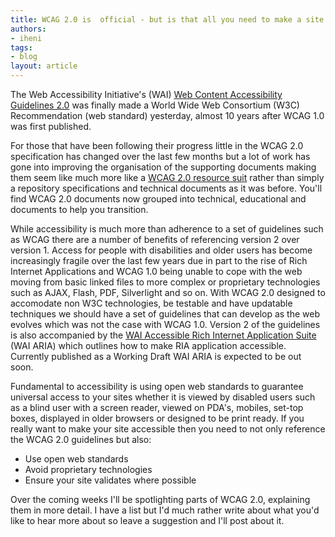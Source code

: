 ```yaml
---
title: WCAG 2.0 is  official - but is that all you need to make a site accessible?
authors:
- iheni
tags:
- blog
layout: article
---
```

<p>The Web Accessibility Initiative&#39;s (WAI) <a href="http://www.w3.org/TR/WCAG20/">Web Content Accessibility Guidelines 2.0</a> was finally made a World Wide Web Consortium (W3C) Recommendation (web standard) yesterday, almost 10 years after WCAG 1.0 was first published.</p>

<p>For those that have been following their progress little in the WCAG 2.0 specification has changed over the last few months but a lot of work has gone into improving the organisation of the supporting documents making them seem like much more like a <a href="http://www.w3.org/WAI/intro/wcag.php">WCAG 2.0 resource suit</a> rather than simply a repository specifications and technical documents as it was before. You&#39;ll find WCAG 2.0 documents now grouped into technical, educational and documents to help you transition.</p>

<p>While accessibility is much more than adherence to a set of guidelines such as WCAG there are a number of benefits of referencing version 2 over version 1. Access for people with disabilities and older users has become increasingly fragile over the last few years due in part to the rise of Rich Internet Applications and WCAG 1.0 being unable to cope with the web moving from basic linked files to more complex or proprietary technologies such as AJAX, Flash, PDF, Silverlight and so on. With WCAG 2.0 designed to accomodate non W3C technologies, be testable and have updatable techniques we should have a set of guidelines that can develop as the web evolves which was not the case with WCAG 1.0. Version 2 of the guidelines is also accompanied by the <a href="http://www.w3.org/WAI/intro/aria">WAI Accessible Rich Internet Application Suite</a> (WAI ARIA) which outlines how to make RIA application accessible. Currently published as a Working Draft WAI ARIA is expected to be out soon.</p>

<p>Fundamental to accessibility is using open web standards to guarantee universal access to your sites whether it is viewed by disabled users such as a blind user with a screen reader, viewed on PDA&#39;s, mobiles, set-top boxes, displayed in older browsers or designed to be print ready. If you really want to make your site accessible then you need to not only reference the WCAG 2.0 guidelines but also:</p> 

<ul>
<li>Use open web standards</li>
<li>Avoid proprietary technologies</li>
<li>Ensure your site validates where possible</li>
</ul>

<p>Over the coming weeks I&#39;ll be spotlighting parts of WCAG 2.0, explaining them in more detail. I have a list but I&#39;d much rather write about what you&#39;d like to hear more about so leave a suggestion and I&#39;ll post about it.</p>

